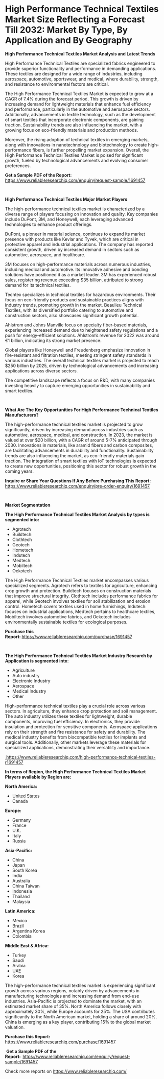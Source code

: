 <p><h1>High Performance Technical Textiles Market Size Reflecting a Forecast Till 2032: Market By Type, By Application and By Geography</h1></p><p><strong>High Performance Technical Textiles Market Analysis and Latest Trends</strong></p>
<p><p>High Performance Technical Textiles are specialized fabrics engineered to provide superior functionality and performance in demanding applications. These textiles are designed for a wide range of industries, including aerospace, automotive, sportswear, and medical, where durability, strength, and resistance to environmental factors are critical.</p><p>The High Performance Technical Textiles Market is expected to grow at a CAGR of 7.4% during the forecast period. This growth is driven by increasing demand for lightweight materials that enhance fuel efficiency and performance, particularly in the automotive and aerospace sectors. Additionally, advancements in textile technology, such as the development of smart textiles that incorporate electronic components, are gaining traction. Sustainability trends are also influencing the market, with a growing focus on eco-friendly materials and production methods.</p><p>Moreover, the rising adoption of technical textiles in emerging markets, along with innovations in nanotechnology and biotechnology to create high-performance fibers, is further propelling market expansion. Overall, the High Performance Technical Textiles Market is poised for significant growth, fueled by technological advancements and evolving consumer preferences.</p></p>
<p><strong>Get a Sample PDF of the Report:&nbsp;</strong> <a href="https://www.reliableresearchiq.com/enquiry/request-sample/1691457?utm_campaign=973&utm_medium=2&utm_source=Github&utm_content=ia&utm_term=07012025&utm_id=high-performance-technical-textiles">https://www.reliableresearchiq.com/enquiry/request-sample/1691457</a></p>
<p>&nbsp;</p>
<p><strong>High Performance Technical Textiles Major Market Players</strong></p>
<p><p>The high-performance technical textiles market is characterized by a diverse range of players focusing on innovation and quality. Key companies include DuPont, 3M, and Honeywell, each leveraging advanced technologies to enhance product offerings.</p><p>DuPont, a pioneer in material science, continues to expand its market presence with products like Kevlar and Tyvek, which are critical in protective apparel and industrial applications. The company has reported consistent growth, driven by increased demand in sectors such as automotive, aerospace, and healthcare.</p><p>3M focuses on high-performance materials across numerous industries, including medical and automotive. Its innovative adhesive and bonding solutions have positioned it as a market leader. 3M has experienced robust sales, registering revenue exceeding $35 billion, attributed to strong demand for its technical textiles.</p><p>Techtex specializes in technical textiles for hazardous environments. Their focus on eco-friendly products and sustainable practices aligns with industry trends, promoting growth in the market. Beaulieu Technical Textiles, with its diversified portfolio catering to automotive and construction sectors, also showcases significant growth potential.</p><p>Ahlstrom and Johns Manville focus on specialty fiber-based materials, experiencing increased demand due to heightened safety regulations and a push for energy-efficient solutions. Ahlstrom’s revenue for 2022 was around €1 billion, indicating its strong market presence.</p><p>Global players like Honeywell and Freudenberg emphasize innovation in fire-resistant and filtration textiles, meeting stringent safety standards in various industries. The overall technical textiles market is projected to reach $250 billion by 2025, driven by technological advancements and increasing applications across diverse sectors.</p><p>The competitive landscape reflects a focus on R&D, with many companies investing heavily to capture emerging opportunities in sustainability and smart textiles.</p></p>
<p>&nbsp;</p>
<p><strong>What Are The Key Opportunities For High Performance Technical Textiles Manufacturers?</strong></p>
<p><p>The high-performance technical textiles market is projected to grow significantly, driven by increasing demand across industries such as automotive, aerospace, medical, and construction. In 2023, the market is valued at over $20 billion, with a CAGR of around 5-7% anticipated through 2030. Innovations in materials, like aramid fibers and carbon composites, are facilitating advancements in durability and functionality. Sustainability trends are also influencing the market, as eco-friendly materials gain traction. The integration of smart textiles with IoT technologies is expected to create new opportunities, positioning this sector for robust growth in the coming years.</p></p>
<p><strong>Inquire or Share Your Questions If Any Before Purchasing This Report:</strong> <a href="https://www.reliableresearchiq.com/enquiry/pre-order-enquiry/1691457?utm_campaign=973&utm_medium=2&utm_source=Github&utm_content=ia&utm_term=07012025&utm_id=high-performance-technical-textiles">https://www.reliableresearchiq.com/enquiry/pre-order-enquiry/1691457</a></p>
<p>&nbsp;</p>
<p><strong>Market Segmentation</strong></p>
<p><strong>The High Performance Technical Textiles Market Analysis by types is segmented into:</strong></p>
<p><ul><li>Agrotech</li><li>Buildtech</li><li>Clothtech</li><li>Geotech</li><li>Hometech</li><li>Indutech</li><li>Medtech</li><li>Mobiltech</li><li>Oekotech</li></ul></p>
<p><p>The High Performance Technical Textiles market encompasses various specialized segments. Agrotech refers to textiles for agriculture, enhancing crop growth and protection. Buildtech focuses on construction materials that improve structural integrity. Clothtech includes performance fabrics for apparel, while Geotech involves textiles for soil stabilization and erosion control. Hometech covers textiles used in home furnishings, Indutech focuses on industrial applications, Medtech pertains to healthcare textiles, Mobiltech involves automotive fabrics, and Oekotech includes environmentally sustainable textiles for ecological purposes.</p></p>
<p><strong>Purchase this Report:&nbsp;</strong><a href="https://www.reliableresearchiq.com/purchase/1691457?utm_campaign=973&utm_medium=2&utm_source=Github&utm_content=ia&utm_term=07012025&utm_id=high-performance-technical-textiles">https://www.reliableresearchiq.com/purchase/1691457</a></p>
<p>&nbsp;</p>
<p><strong>The High Performance Technical Textiles Market Industry Research by Application is segmented into:</strong></p>
<p><ul><li>Agriculture</li><li>Auto industry</li><li>Electronic Industry</li><li>Aerospace</li><li>Medical Industry</li><li>Other</li></ul></p>
<p><p>High-performance technical textiles play a crucial role across various sectors. In agriculture, they enhance crop protection and soil management. The auto industry utilizes these textiles for lightweight, durable components, improving fuel efficiency. In electronics, they provide insulation and protection for sensitive components. Aerospace applications rely on their strength and fire resistance for safety and durability. The medical industry benefits from biocompatible textiles for implants and surgical tools. Additionally, other markets leverage these materials for specialized applications, demonstrating their versatility and importance.</p></p>
<p><a href="https://www.reliableresearchiq.com/high-performance-technical-textiles-r1691457?utm_campaign=973&utm_medium=2&utm_source=Github&utm_content=ia&utm_term=07012025&utm_id=high-performance-technical-textiles">&nbsp;https://www.reliableresearchiq.com/high-performance-technical-textiles-r1691457</a></p>
<p><strong>In terms of Region, the High Performance Technical Textiles Market Players available by Region are:</strong></p>
<p>
    <p> <strong> North America: </strong>
        <ul>
            <li>United States</li>
            <li>Canada</li>
        </ul>
        </p> 
    <p> <strong> Europe: </strong>
        <ul>
            <li>Germany</li>
            <li>France</li>
            <li>U.K.</li>
            <li>Italy</li>
            <li>Russia</li>
        </ul>
        </p> 
    <p> <strong> Asia-Pacific: </strong>
        <ul>
            <li>China</li>
            <li>Japan</li>
            <li>South Korea</li>
            <li>India</li>
            <li>Australia</li>
            <li>China Taiwan</li>
            <li>Indonesia</li>
            <li>Thailand</li>
            <li>Malaysia</li>
        </ul>
        </p> 
    <p> <strong> Latin America: </strong>
        <ul>
            <li>Mexico</li>
            <li>Brazil</li>
            <li>Argentina Korea</li>
            <li>Colombia</li>
        </ul>
        </p> 
    <p> <strong> Middle East & Africa: </strong>
        <ul>
            <li>Turkey</li>
            <li>Saudi</li>
            <li>Arabia</li>
            <li>UAE</li>
            <li>Korea</li>
        </ul>
    </p>
    </p>
<p><p>The high-performance technical textiles market is experiencing significant growth across various regions, notably driven by advancements in manufacturing technologies and increasing demand from end-use industries. Asia-Pacific is projected to dominate the market, with an estimated market share of 35%. North America follows closely with approximately 30%, while Europe accounts for 25%. The USA contributes significantly to the North American market, holding a share of around 20%. China is emerging as a key player, contributing 15% to the global market valuation.</p></p>
<p><strong>Purchase this Report: </strong><a href="https://www.reliableresearchiq.com/purchase/1691457?utm_campaign=973&utm_medium=2&utm_source=Github&utm_content=ia&utm_term=07012025&utm_id=high-performance-technical-textiles">https://www.reliableresearchiq.com/purchase/1691457</a></p>
<p>&nbsp;<strong>Get a Sample PDF of the Report:&nbsp;&nbsp;</strong><a href="https://www.reliableresearchiq.com/enquiry/request-sample/1691457?utm_campaign=973&utm_medium=2&utm_source=Github&utm_content=ia&utm_term=07012025&utm_id=high-performance-technical-textiles">https://www.reliableresearchiq.com/enquiry/request-sample/1691457</a></p>
<p><strong></strong></p>
<p>Check more reports on <a href="https://www.reliableresearchiq.com/?utm_campaign=973&utm_medium=2&utm_source=Github&utm_content=ia&utm_term=07012025&utm_id=high-performance-technical-textiles">https://www.reliableresearchiq.com/</a></p>